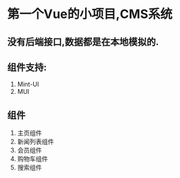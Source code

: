 # 第一个Vue的小项目,CMS系统

## 没有后端接口,数据都是在本地模拟的.

## 组件支持:

1. Mint-UI
2. MUI

## 组件
1. 主页组件
  1. 新闻列表组件
2. 会员组件
3. 购物车组件
4. 搜索组件